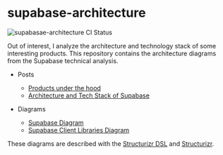 # supabase-architecture
![supabasae-architecture CI Status](https://github.com/bitsmuggler/supabase-architecture/actions/workflows/publish.yml/badge.svg)

Out of interest, I analyze the architecture and technology stack of some interesting products. This repository contains the architecture diagrams from the Supabase technical analysis.

* Posts
    * [Products under the hood](https://www.workingsoftware.dev/tag/under-the-hood/)
    * [Architecture and Tech Stack of Supabase](https://www.workingsoftware.dev/tech-stack-and-architecture-of-supabase/)

* Diagrams
    * [Supabase Diagram](https://structurizr.com/workspace/75038/diagrams#Supabase)
    * [Supabase Client Libraries Diagram](https://structurizr.com/share/75038/diagrams#Supabase-Clients)

These diagrams are described with the [Structurizr DSL](https://github.com/structurizr/dsl/blob/master/docs/language-reference.md) and [Structurizr](https://structurizr.com/).